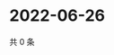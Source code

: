 # 2022-06-26

共 0 条

<!-- BEGIN WEIBO -->
<!-- 最后更新时间 Sun Jun 26 2022 04:16:10 GMT+0800 (China Standard Time) -->

<!-- END WEIBO -->
